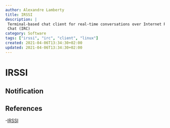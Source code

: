 ```yaml
---
author: Alexandre Lamberty
title: IRSSI 
description: |
 Terminal-based chat client for real-time conversations over Internet Relay
 Chat (IRC)
category: Software 
tags: ["irssi", "irc", "client", "linux"]
created: 2021-04-06T13:34:30+02:00
updated: 2021-04-06T13:34:30+02:00
---
```

# IRSSI

## Notification

## References 

-[IRSSI](https://irssi.org/)

